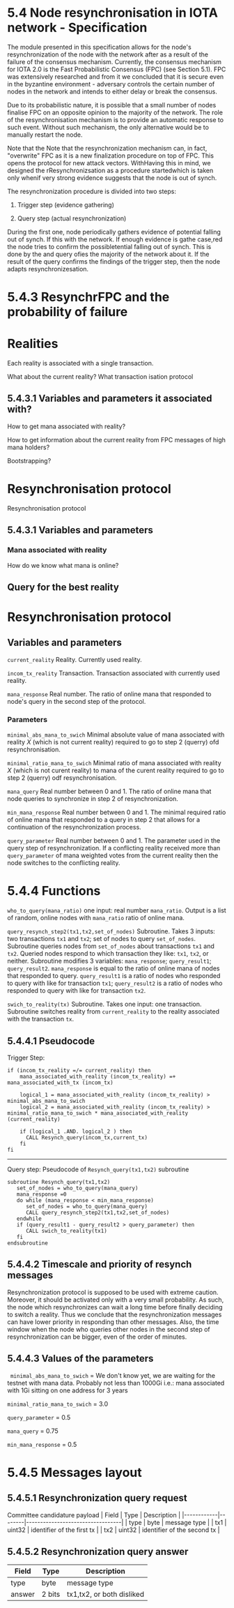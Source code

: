 


# 5.4 Node resynchronisation in IOTA network - Specification 




The module presented in this specification allows for the node's resynchronization of the node with the network after as a result of the failure of the consensus mechanism.  Currently, the consensus mechanism for IOTA 2.0 is the Fast Probabilistic Consensus (FPC) (see Section 5.1). FPC was extensively researched and from it we concluded that it is secure even in the byzantine  environment - adversary controls the certain number of nodes in the network and intends to either delay or break the consensus. 


Due to its probabilistic nature, it is possible that a small number of nodes finalise FPC on an opposite opinion to the majority of the network. The role of the resynchronisation mechanism is to provide an automatic response to such event. Without such mechanism, the only alternative would be to manually restart the node. 


Note that the 
Note that the resynchronization mechanism can, in fact, "overwrite" FPC as it is a new finalization procedure on top of FPC. This opens the protocol for new attack vectors. WithHaving this in mind, we designed the rResynchronizsation as a procedure startedwhich is taken only whenif very strong evidence suggests that the node is out of synch. 



The resynchronization procedure is divided into two steps:

1. Trigger step (evidence gathering)

2. Query step (actual resynchronization)



During the first one, node periodically gathers evidence of potential falling out of synch. If this with the network. If enough evidence is gathe case,red the node tries to confirm the possibletential falling out of synch. This is done by the and query ofies the majority of the network about it. If the result of the query confirms the findings of the trigger step, then the node adapts resynchronizesation. 








# 5.4.3 ResynchrFPC and the probability of failure

# Realities 

Each reality is associated with a single transaction. 

What about the current reality? What transaction isation protocol

## 5.4.3.1 Variables and parameters  it associated with?

How to get mana associated with reality?

How to get information about the current reality from FPC messages of high mana holders? 

Bootstrapping? 



# Resynchronisation protocol

Resynchronisation protocol

## 5.4.3.1 Variables and parameters 

### Mana associated with reality

How do we know what mana is online?

## Query for the best reality 


# Resynchronisation protocol

## Variables and parameters 






`current_reality` Reality. Currently used reality.



`incom_tx_reality` Transaction. Transaction associated with currently used reality. 



`mana_response` Real number. The ratio of online mana that responded to node's query in the second step of the protocol. 



### Parameters 







`minimal_abs_mana_to_swich` Minimal absolute value of mana associated with reality $X$ (which is not current reality) required to go to step 2 (querry) ofd resynchronisation. 


`minimal_ratio_mana_to_swich` Minimal ratio of mana associated with reality $X$ (which is not curent reality) to mana of the curent reality required to go to step 2 (querry) odf resynchronisation. 


`mana_query`  Real number between 0 and 1. The ratio of online mana that node queries to synchronize in step 2 of resynchronization.



`min_mana_response` Real number between 0 and 1. The minimal required ratio of online mana that responded to a query in step 2 that allows for a continuation of the resynchronization process.



`query_parameter` Real number between 0 and 1. The parameter used in the query step of resynchronization. If a conflicting reality received more than `query_parameter` of mana weighted votes from the current reality then the node switches to the conflicting reality. 




# 5.4.4 Functions



`who_to_query(mana_ratio)`  one input: real number `mana_ratio`. Output is a list of random, online nodes with `mana_ratio` ratio of online mana.


`query_resynch_step2(tx1,tx2,set_of_nodes)` Subroutine. Takes 3 inputs: two transactions `tx1` and `tx2`; set of nodes to query `set_of_nodes`. Subroutine queries nodes from `set_of_nodes` about transactions `tx1` and `tx2`. Queried nodes respond to which transaction they like: `tx1`, `tx2`, or neither. Subroutine modifies 3 variables: `mana_response`; `query_result1`; `query_result2`. `mana_response` is equal to the ratio of online mana of nodes that responded to query. `query_result1` is a ratio of nodes who responded to query with like for transaction `tx1`; `query_result2` is a ratio of nodes who responded to query with like for transaction `tx2`.


 `swich_to_reality(tx)` Subroutine. Takes one input: one transaction. Subroutine switches reality from `current_reality` to the reality associated with the transaction `tx`. 





## 5.4.4.1 Pseudocode

Trigger Step:
```
if (incom_tx_reality =/= current_reality) then
    mana_associated_with_reality (incom_tx_reality) =+ mana_associated_with_tx (incom_tx)
    
    logical_1 = mana_associated_with_reality (incom_tx_reality) >  minimal_abs_mana_to_swich
    logical_2 = mana_associated_with_reality (incom_tx_reality) >  minimal_ratio_mana_to_swich * mana_associated_with_reality (current_reality) 
   
    if (logical_1 .AND. logical_2 ) then
      CALL Resynch_query(incom_tx,current_tx)
    fi   
fi
```
<!--- 
if (local_time mod timestep) then
    for con_real in conflicting_realities
        tx1 = reality_identifier(con_real) 
        tx2 = reality_identifier(curent_reality)
        t_0 = max(timestamp(tx1),timestamp(tx2))
        if (issued_mana(con_real,t_0,local_time) -issued_mana(curent_reality,t_0,local_time) > trigger_parameter) then 
           CALL Resynch_query(tx1,tx2)
        fi
     endfor
fi
-->


--------------------------------
Query step: 
Pseudocode of `Resynch_query(tx1,tx2)` subroutine

```
subroutine Resynch_query(tx1,tx2) 
   set_of_nodes = who_to_query(mana_query)
   mana_response =0
   do while (mana_response < min_mana_response)
      set_of_nodes = who_to_query(mana_query)
      CALL query_resynch_step2(tx1,tx2,set_of_nodes)
   endwhile
   if (query_result1 - query_result2 > query_parameter) then
      CALL swich_to_reality(tx1)
   fi
endsubroutine   
```

## 5.4.4.2 Timescale and priority of resynch messages

Resynchronization protocol is supposed to be used with extreme caution. Moreover, it should be activated only with a very small probability. As such, the node which resynchronizes can wait a long time before finally deciding to switch a reality. Thus we conclude that the resynchronization messages can have lower priority in responding than other messages. Also, the time window when the node who queries other nodes in the second step of resynchronization can be bigger, even of the order of minutes. 





## 5.4.4.3 Values of the parameters

` minimal_abs_mana_to_swich` = We don't know yet, we are waiting for the testnet with mana data. Probably not less than 1000Gi i.e.: mana associated with 1Gi sitting on one address for 3 years

`minimal_ratio_mana_to_swich` = 3.0


`query_parameter` = 0.5

`mana_query` = 0.75 

`min_mana_response` = 0.5





# 5.4.5 Messages layout




## 5.4.5.1 Resynchronization query request

Committee candidature payload
| Field      | Type   | Description                      |
|------------|--------|----------------------------------|
| type       | byte   | message type                     |
| tx1        | uint32 | identifier of the first tx       |
| tx2        | uint32 | identifier of the second tx      |



## 5.4.5.2 Resynchronization query answer


| Field      | Type          | Description                      |
|------------|---------------|----------------------------------|
| type       | byte          | message type                     |
| answer     | 2 bits        | tx1,tx2, or both disliked        |



<!--stackedit_data:
eyJkaXNjdXNzaW9ucyI6eyJVNHJMbzBKa2owc3NTOTE0Ijp7In
RleHQiOiJFYWNoIHJlYWxpdHkgaXMgYXNzb2NpYXRlZCB3aXRo
IGEgc2luZ2xlIHRyYW5zYWN0aW9uLiBcblxuV2hhdCBhYm91dC
B0aGUgY3VycmVudOKApiIsInN0YXJ0IjoyODYxLCJlbmQiOjMx
Mzh9LCJYWk9Qa041VWhnbU1wR3V4Ijp7InRleHQiOiJgaW5jb2
1fdHhfcmVhbGl0eWAgVHJhbnNhY3Rpb24uIFRyYW5zYWN0aW9u
IGFzc29jaWF0ZWQgd2l0aCBjdXJyZW50bHkgdXNlZCByZWFs4o
CmIiwic3RhcnQiOjMzNjUsImVuZCI6MzQ0OH0sInFZQXdtTWUx
ZlNpbmh6ZE0iOnsidGV4dCI6Im1lc3NhZ2UgdHlwZSAgICAgIC
AgICAgICAgICAgICAgIHxcbnwiLCJzdGFydCI6NzgyMCwiZW5k
Ijo3ODIwfSwiR0o3Q25pdDZXVms3UkxKbyI6eyJ0ZXh0IjoiZm
luYWxpemF0aW9uIiwic3RhcnQiOjEwMDksImVuZCI6MTAyMX0s
IkVLdWxrend6UENtUkhCeEciOnsidGV4dCI6IkR1cmluZyB0aG
UgZmlyc3Qgb25lLCBub2RlIHBlcmlvZGljYWxseSBnYXRoZXJz
IGV2aWRlbmNlIG9mIHBvdGVudGlhbCBmYWxsaW5nIG/igKYiLC
JzdGFydCI6MTQxMiwiZW5kIjoxODIwfSwiYjZ1WHFrdEtVSUc0
c1JEdCI6eyJ0ZXh0IjoiaXNhdGlvbiBwIiwic3RhcnQiOjIwMD
EsImVuZCI6MjAxMH0sIkxMYjRKZjFmU2xyY2lGM3IiOnsidGV4
dCI6IkNvbW1pdHRlZSBjYW5kaWRhdHVyZSBwYXlsb2FkIiwic3
RhcnQiOjcxODQsImVuZCI6NzIxM319LCJjb21tZW50cyI6eyJh
YTdMNHUzd1pLMDdXeE9CIjp7ImRpc2N1c3Npb25JZCI6IlU0ck
xvMEprajBzc1M5MTQiLCJzdWIiOiJnaDo1MDY2MTg0NCIsInRl
eHQiOiJXaGF0IGlzIHRoZSByZWFsdGlvbnNoaXAgYmV0d2Vlbi
B0aGVzZSBxdWVzdGlvbnMgYW5kIHRoZSBzcGVjPyIsImNyZWF0
ZWQiOjE1OTYwOTQ2ODEzNDB9LCJya0swc0pBalppbGtxR0RRIj
p7ImRpc2N1c3Npb25JZCI6IlhaT1BrTjVVaGdtTXBHdXgiLCJz
dWIiOiJnaDo1MDY2MTg0NCIsInRleHQiOiJJIGRvbnQgdW5kZX
JzdGFuZCB0aGlzIiwiY3JlYXRlZCI6MTU5NjA5NDg0NTg1Mn0s
IjB6ejNHSGRNYlhWZ1hiRkQiOnsiZGlzY3Vzc2lvbklkIjoicV
lBd21NZTFmU2luaHpkTSIsInN1YiI6ImdoOjUwNjYxODQ0Iiwi
dGV4dCI6Ik9iamVjdCB0eXBlIiwiY3JlYXRlZCI6MTU5NjA5ND
kzMTExM30sIjF4TWpiR05kMUppOWg0NEQiOnsiZGlzY3Vzc2lv
bklkIjoiR0o3Q25pdDZXVms3UkxKbyIsInN1YiI6ImdoOjY4Mj
UwMzUwIiwidGV4dCI6IkZQQyBpcyBuZXZlciBkZWZpbmVkIGEg
YXMgYSBmaW5hbGl6YXRpb24gbWVjaGFuaXNtIiwiY3JlYXRlZC
I6MTU5NzgwMjQwNDYzOX0sInA0bDI4a09oOWNscE9qdEQiOnsi
ZGlzY3Vzc2lvbklkIjoiRUt1bGt6d3pQQ21SSEJ4RyIsInN1Yi
I6ImdoOjY4MjUwMzUwIiwidGV4dCI6ImdyYW1tYXIiLCJjcmVh
dGVkIjoxNTk3ODAyNDM1NDE0fSwiVWUxY2VWR0xmNFlrQkdGZi
I6eyJkaXNjdXNzaW9uSWQiOiJiNnVYcWt0S1VJRzRzUkR0Iiwi
c3ViIjoiZ2g6NjgyNTAzNTAiLCJ0ZXh0IjoiPyIsImNyZWF0ZW
QiOjE1OTc4MDI0NTU3MDl9LCJ3ajh1WXh3NkR3VnZrSVQ3Ijp7
ImRpc2N1c3Npb25JZCI6IkxMYjRKZjFmU2xyY2lGM3IiLCJzdW
IiOiJnaDo2ODI1MDM1MCIsInRleHQiOiI/IiwiY3JlYXRlZCI6
MTU5NzgwMjc5Mzc2OH19LCJoaXN0b3J5IjpbLTIwOTI4OTI3OD
EsODQ0OTg4OTc3LDY3NDQ1MjE2NSwtNDg5NDI5MzA3LC0xNzY0
NjEyMDk3LC0xNzAwNjk1NjQ5LDEyNDE2OTgwOTYsLTE3Njg0OD
AyNjIsLTMxNTA0MDU0MCwtOTM1MzE0NTIxLDE4MTcxMzU1NTQs
LTY5MDU1NjkyNCwtMTU5ODczOTk5LC03MDAzMjMzNjZdfQ==
-->